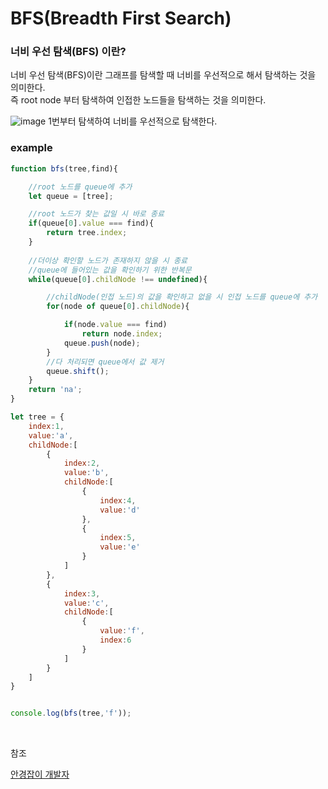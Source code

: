 # BFS(Breadth First Search)

### 너비 우선 탐색(BFS) 이란?
너비 우선 탐색(BFS)이란 그래프를 탐색할 때 너비를 우선적으로 해서 탐색하는 것을 의미한다.<br>
즉 root node 부터 탐색하여 인접한 노드들을 탐색하는 것을 의미한다.<br>

![image](https://user-images.githubusercontent.com/62639722/140917995-c0cb3d58-1842-49ff-9dcc-b95fcb15fa0d.png)
1번부터 탐색하여 너비를 우선적으로 탐색한다.

### example
```javascript
function bfs(tree,find){

    //root 노드를 queue에 추가
    let queue = [tree];

    //root 노드가 찾는 값일 시 바로 종료
    if(queue[0].value === find){
        return tree.index;
    }
    
    //더이상 확인할 노드가 존재하지 않을 시 종료
    //queue에 들어있는 값을 확인하기 위한 반복문
    while(queue[0].childNode !== undefined){

        //childNode(인접 노드)의 값을 확인하고 없을 시 인접 노드를 queue에 추가
        for(node of queue[0].childNode){

            if(node.value === find)
                return node.index;
            queue.push(node);
        }
        //다 처리되면 queue에서 값 제거
        queue.shift();
    }
    return 'na';
}

let tree = {
    index:1,
    value:'a',
    childNode:[
        {  
            index:2,
            value:'b',
            childNode:[
                {
                    index:4,
                    value:'d'
                },
                {
                    index:5,
                    value:'e'
                }
            ]
        },
        {  
            index:3,
            value:'c',
            childNode:[
                {
                    value:'f',
                    index:6
                }
            ]
        }
    ] 
}


console.log(bfs(tree,'f'));
```

<br>

참조<br>

[안경잡이 개발자](https://m.blog.naver.com/PostList.naver?blogId=ndb796&categoryNo=128&logCode=0)
